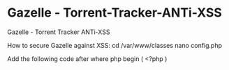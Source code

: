# Gazelle - Torrent-Tracker-ANTi-XSS
Gazelle - Torrent Tracker ANTi-XSS

How to secure Gazelle against XSS:
cd /var/www/classes
nano config.php

Add the following code after where php begin ( <?php )
